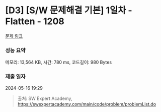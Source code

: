 # [D3] [S/W 문제해결 기본] 1일차 - Flatten - 1208 

[문제 링크](https://swexpertacademy.com/main/code/problem/problemDetail.do?contestProbId=AV139KOaABgCFAYh) 

### 성능 요약

메모리: 13,564 KB, 시간: 780 ms, 코드길이: 980 Bytes

### 제출 일자

2024-05-16 19:29



> 출처: SW Expert Academy, https://swexpertacademy.com/main/code/problem/problemList.do